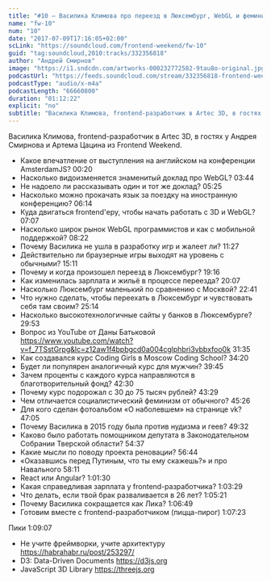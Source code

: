 ```yaml
---
title: "#10 – Василика Климова про переезд в Люксембург, WebGL и феминизм"
name: "fw-10"
num: "10"
date: "2017-07-09T17:16:05+02:00"
scLink: "https://soundcloud.com/frontend-weekend/fw-10"
guid: "tag:soundcloud,2010:tracks/332356818"
author: "Андрей Смирнов"
image: "https://i1.sndcdn.com/artworks-000232772582-9tau8o-original.jpg"
podcastUrl: "https://feeds.soundcloud.com/stream/332356818-frontend-weekend-fw-10.m4a"
podcastType: "audio/x-m4a"
podcastLength: "66660800"
duration: "01:12:22"
explicit: "no"
subtitle: "Василика Климова, frontend-разработчик в Artec 3D, в гостях у Андрея Смирнова и Артема Цацина из Frontend Weekend."
---
```

Василика Климова, frontend-разработчик в Artec 3D, в гостях у Андрея Смирнова и Артема Цацина из Frontend Weekend.

- Какое впечатление от выступления на английском на конференции AmsterdamJS? <timecode>00:20</timecode>
- Насколько видоизменяется знаменитый доклад про WebGL? <timecode>03:44</timecode>
- Не надоело ли рассказывать один и тот же доклад? <timecode>05:25</timecode>
- Насколько можно прокачать язык за поездку на иностранную конференцию? <timecode>06:14</timecode>
- Куда двигаться frontend'еру, чтобы начать работать с 3D и WebGL? <timecode>07:07</timecode>
- Насколько широк рынок WebGL программистов и как с мобильной поддержкой? <timecode>08:22</timecode>
- Почему Василика не ушла в разработку игр и жалеет ли? <timecode>11:27</timecode>
- Действительно ли браузерные игры выходят на уровень с обычными? <timecode>15:11</timecode>
- Почему и когда произошел переезд в Люксембург? <timecode>19:16</timecode>
- Как изменилась зарплата и жильё в процессе переезда? <timecode>20:07</timecode>
- Насколько Люксембург маленький по сравнению с Москвой? <timecode>22:41</timecode>
- Что нужно сделать, чтобы переехать в Люксембург и чувствовать себя там своим? <timecode>25:14</timecode>
- Насколько высокотехнологичные сайты у банков в Люксембурге? <timecode>29:53</timecode>
- Вопрос из YouTube от Даны Батьковой https://www.youtube.com/watch?v=f_7TSstGrpg&lc=z12aw1f4bpbgcd0a004cglphbri3vbbxfoo0k <timecode>31:35</timecode>
- Как создавался курс Coding Girls в Moscow Coding School? <timecode>34:20</timecode>
- Будет ли популярен аналогичный курс для мужчин? <timecode>39:45</timecode>
- Зачем проценты с каждого курса направляются в благотворительный фонд? <timecode>42:30</timecode>
- Почему курс подорожал с 30 до 75 тысяч рублей? <timecode>43:29</timecode>
- Чем отличается социалистический феминизм от обычного? <timecode>45:26</timecode>
- Для кого сделан фотоальбом «О наболевшем» на странице vk? <timecode>47:05</timecode>
- Почему Василика в 2015 году была против нудизма и геев? <timecode>49:32</timecode>
- Каково было работать помощником депутата в Законодательном Собрании Тверской области? <timecode>54:37</timecode>
- Какие мысли по поводу проекта реновации? <timecode>56:44</timecode>
- «Оказавшись перед Путиным, что ты ему скажешь?» и про Навального <timecode>58:11</timecode>
- React или Angular? <timecode>1:01:30</timecode>
- Какая справедливая зарплата у frontend-разработчика? <timecode>1:03:29</timecode>
- Что делать, если твой брак разваливается в 26 лет? <timecode>1:05:21</timecode>
- Почему Василика сокращается как Лика? <timecode>1:06:49</timecode>
- Готовим вместе с frontend-разработчиком (пицца-пирог) <timecode>1:07:23</timecode>

Пики <timecode>1:09:07</timecode>
- Не учите фреймворки, учите архитектуру https://habrahabr.ru/post/253297/
- D3: Data-Driven Documents https://d3js.org
- JavaScript 3D Library https://threejs.org